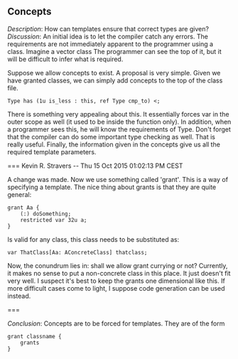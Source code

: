 ## Concepts ##
*Description*: How can templates ensure that correct types are given?
*Discussion*: An initial idea is to let the compiler catch any errors. The requirements
are not immediately apparent to the programmer using a class. Imagine a vector class
The programmer can see the top of it, but it will be difficult to infer what is required.

Suppose we allow concepts to exist. A proposal is very simple. Given we have granted
classes, we can simply add concepts to the top of the class file.

	Type has (1u is_less : this, ref Type cmp_to) <;

There is something very appealing about this. It essentially forces var in the outer
scope as well (it used to be inside the function only). In addition, when a programmer
sees this, he will know the requirements of Type. Don't forget that the compiler
can do some important type checking as well. That is really useful. Finally, the
information given in the concepts give us all the required template parameters.

=== Kevin R. Stravers -- Thu 15 Oct 2015 01:02:13 PM CEST

A change was made. Now we use something called 'grant'. This is a way of specifying
a template. The nice thing about grants is that they are quite general:

	grant Aa {
		(:) doSomething;
		restricted var 32u a;
	}

Is valid for any class, this class needs to be substituted as:

	var ThatClass[Aa: AConcreteClass] thatclass;

Now, the conundrum lies in: shall we allow grant currying or not? Currently, it makes
no sense to put a non-concrete class in this place. It just doesn't fit very well.
I suspect it's best to keep the grants one dimensional like this. If more difficult
cases come to light, I suppose code generation can be used instead.

===

*Conclusion*: Concepts are to be forced for templates. They are of the form

	grant classname {
		grants
	}


